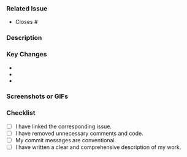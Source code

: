 <!--
Thank you for your contribution!
Please provide a clear and concise title for your PR.
Example: feat: Add user login functionality
-->

### Related Issue

<!-- Use the `Closes` keyword to link the issue that this PR addresses. -->
<!-- Example: Closes #123 -->

- Closes #

### Description

<!--
Please provide a clear and concise summary of the changes.
What was the problem and what is the solution?
-->

### Key Changes

<!-- List the most important changes you made. -->

-
-
-

### Screenshots or GIFs

<!-- If applicable, add screenshots or GIFs to help explain your changes. -->

### Checklist

<!-- Go over all the following points, and put an `x` in all the boxes that apply. -->

- [ ] I have linked the corresponding issue.
- [ ] I have removed unnecessary comments and code.
- [ ] My commit messages are conventional.
- [ ] I have written a clear and comprehensive description of my work.

